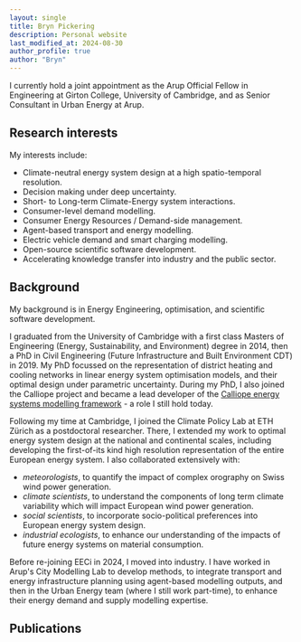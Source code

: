 ```yaml
---
layout: single
title: Bryn Pickering
description: Personal website
last_modified_at: 2024-08-30
author_profile: true
author: "Bryn"
---
```


I currently hold a joint appointment as the Arup Official Fellow in Engineering at Girton College, University of Cambridge, and as Senior Consultant in Urban Energy at Arup.

## Research interests

My interests include:

- Climate-neutral energy system design at a high spatio-temporal resolution.
- Decision making under deep uncertainty.
- Short- to Long-term Climate-Energy system interactions.
- Consumer-level demand modelling.
- Consumer Energy Resources / Demand-side management.
- Agent-based transport and energy modelling.
- Electric vehicle demand and smart charging modelling.
- Open-source scientific software development.
- Accelerating knowledge transfer into industry and the public sector.

## Background

My background is in Energy Engineering, optimisation, and scientific software development.

I graduated from the University of Cambridge with a first class Masters of Engineering (Energy, Sustainability, and Environment) degree in 2014, then a PhD in Civil Engineering (Future Infrastructure and Built Environment CDT) in 2019.
My PhD focussed on the representation of district heating and cooling networks in linear energy system optimisation models, and their optimal design under parametric uncertainty.
During my PhD, I also joined the Calliope project and became a lead developer of the [Calliope energy systems modelling framework](https://www.callio.pe/) - a role I still hold today.

Following my time at Cambridge, I joined the Climate Policy Lab at ETH Zürich as a postdoctoral researcher.
There, I extended my work to optimal energy system design at the national and continental scales, including developing the first-of-its kind high resolution representation of the entire European energy system.
I also collaborated extensively with:

- _meteorologists_, to quantify the impact of complex orography on Swiss wind power generation.
- _climate scientists_, to understand the components of long term climate variability which will impact European wind power generation.
- _social scientists_, to incorporate socio-political preferences into European energy system design.
- _industrial ecologists_, to enhance our understanding of the impacts of future energy systems on material consumption.

Before re-joining EECi in 2024, I moved into industry.
I have worked in Arup's City Modelling Lab to develop methods, to integrate transport and energy infrastructure planning using agent-based modelling outputs, and then in the Urban Energy team (where I still work part-time), to enhance their energy demand and supply modelling expertise.

## Publications

<p>
<script src="https://bibbase.org/show?bib=https%3A%2F%2Fraw.githubusercontent.com%2FEECi%2Fhome%2Fmain%2Fdocs%2Fpublications%2Fbryn.bib&commas=true&jsonp=1"></script>
</p>
